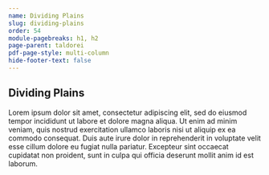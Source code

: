 ```yaml
---
name: Dividing Plains
slug: dividing-plains
order: 54
module-pagebreaks: h1, h2
page-parent: taldorei
pdf-page-style: multi-column
hide-footer-text: false
---
```

## Dividing Plains
Lorem ipsum dolor sit amet, consectetur adipiscing elit, sed do eiusmod tempor incididunt ut labore et dolore magna aliqua. Ut enim ad minim veniam, quis nostrud exercitation ullamco laboris nisi ut aliquip ex ea commodo consequat. Duis aute irure dolor in reprehenderit in voluptate velit esse cillum dolore eu fugiat nulla pariatur. Excepteur sint occaecat cupidatat non proident, sunt in culpa qui officia deserunt mollit anim id est laborum.